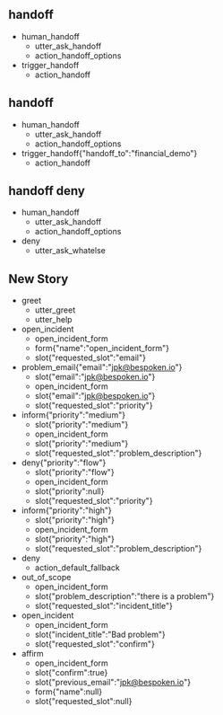 ## handoff
* human_handoff
  - utter_ask_handoff
  - action_handoff_options
* trigger_handoff
  - action_handoff

## handoff
* human_handoff
  - utter_ask_handoff
  - action_handoff_options
* trigger_handoff{"handoff_to":"financial_demo"}
  - action_handoff

## handoff deny
* human_handoff
  - utter_ask_handoff
  - action_handoff_options
* deny
  - utter_ask_whatelse

## New Story

* greet
    - utter_greet
    - utter_help
* open_incident
    - open_incident_form
    - form{"name":"open_incident_form"}
    - slot{"requested_slot":"email"}
* problem_email{"email":"jpk@bespoken.io"}
    - slot{"email":"jpk@bespoken.io"}
    - open_incident_form
    - slot{"email":"jpk@bespoken.io"}
    - slot{"requested_slot":"priority"}
* inform{"priority":"medium"}
    - slot{"priority":"medium"}
    - open_incident_form
    - slot{"priority":"medium"}
    - slot{"requested_slot":"problem_description"}
* deny{"priority":"flow"}
    - slot{"priority":"flow"}
    - open_incident_form
    - slot{"priority":null}
    - slot{"requested_slot":"priority"}
* inform{"priority":"high"}
    - slot{"priority":"high"}
    - open_incident_form
    - slot{"priority":"high"}
    - slot{"requested_slot":"problem_description"}
* deny
    - action_default_fallback
* out_of_scope
    - open_incident_form
    - slot{"problem_description":"there is a problem"}
    - slot{"requested_slot":"incident_title"}
* open_incident
    - open_incident_form
    - slot{"incident_title":"Bad problem"}
    - slot{"requested_slot":"confirm"}
* affirm
    - open_incident_form
    - slot{"confirm":true}
    - slot{"previous_email":"jpk@bespoken.io"}
    - form{"name":null}
    - slot{"requested_slot":null}
